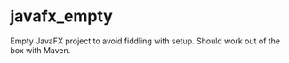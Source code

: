 # javafx_empty

Empty JavaFX project to avoid fiddling with setup. Should work out of the box with Maven.
